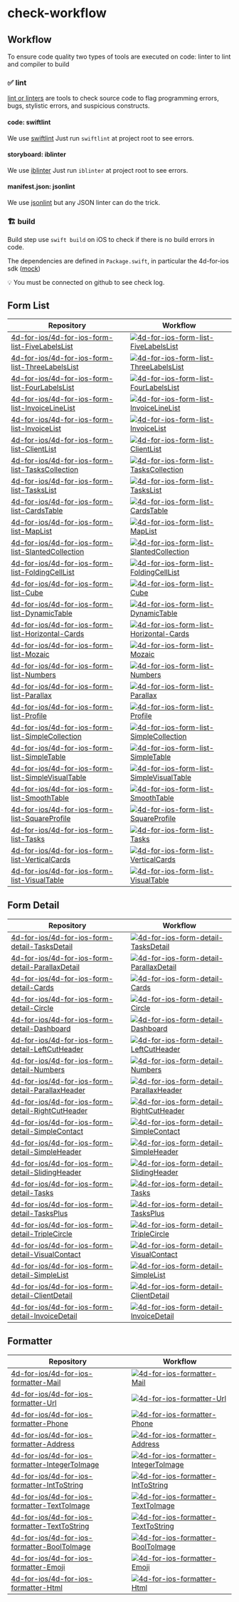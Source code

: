 # check-workflow

## Workflow

To ensure code quality two types of tools are executed on code: linter to lint and compiler to build

### ✅ lint

[lint or linters](https://en.wikipedia.org/wiki/Lint_(software)) are tools to check source code to flag programming errors, bugs, stylistic errors, and suspicious constructs.

#### code: swiftlint

We use [swiftlint](https://github.com/realm/SwiftLint)
Just run `swiftlint` at project root to see errors.

#### storyboard: iblinter

We use [iblinter](https://github.com/IBDecodable/IBLinter)
Just run `iblinter` at project root to see errors.

#### manifest.json: jsonlint

We use [jsonlint](https://github.com/zaach/jsonlint) but any JSON linter can do the trick.

### 🏗️ build

Build step use `swift build` on iOS to check if there is no build errors in code.

The dependencies are defined in `Package.swift`, in particular the 4d-for-ios sdk ([mock](https://github.com/4d-for-ios/QMobileUI))


💡 You must be connected on github to see check log.

## Form List
 | Repository | Workflow |
 | ---------- | -------- |
 |[4d-for-ios/4d-for-ios-form-list-FiveLabelsList](https://github.com/4d-for-ios/4d-for-ios-form-list-FiveLabelsList) | [![4d-for-ios-form-list-FiveLabelsList](https://github.com/4d-for-ios/4d-for-ios-form-list-FiveLabelsList/workflows/check/badge.svg)](https://github.com/4d-for-ios/4d-for-ios-form-list-FiveLabelsList/actions?workflow=check)|
|[4d-for-ios/4d-for-ios-form-list-ThreeLabelsList](https://github.com/4d-for-ios/4d-for-ios-form-list-ThreeLabelsList) | [![4d-for-ios-form-list-ThreeLabelsList](https://github.com/4d-for-ios/4d-for-ios-form-list-ThreeLabelsList/workflows/check/badge.svg)](https://github.com/4d-for-ios/4d-for-ios-form-list-ThreeLabelsList/actions?workflow=check)|
|[4d-for-ios/4d-for-ios-form-list-FourLabelsList](https://github.com/4d-for-ios/4d-for-ios-form-list-FourLabelsList) | [![4d-for-ios-form-list-FourLabelsList](https://github.com/4d-for-ios/4d-for-ios-form-list-FourLabelsList/workflows/check/badge.svg)](https://github.com/4d-for-ios/4d-for-ios-form-list-FourLabelsList/actions?workflow=check)|
  |[4d-for-ios/4d-for-ios-form-list-InvoiceLineList](https://github.com/4d-for-ios/4d-for-ios-form-list-InvoiceLineList) | [![4d-for-ios-form-list-InvoiceLineList](https://github.com/4d-for-ios/4d-for-ios-form-list-InvoiceLineList/workflows/check/badge.svg)](https://github.com/4d-for-ios/4d-for-ios-form-list-InvoiceLineList/actions?workflow=check)|
  |[4d-for-ios/4d-for-ios-form-list-InvoiceList](https://github.com/4d-for-ios/4d-for-ios-form-list-InvoiceList) | [![4d-for-ios-form-list-InvoiceList](https://github.com/4d-for-ios/4d-for-ios-form-list-InvoiceList/workflows/check/badge.svg)](https://github.com/4d-for-ios/4d-for-ios-form-list-InvoiceList/actions?workflow=check)|
 |[4d-for-ios/4d-for-ios-form-list-ClientList](https://github.com/4d-for-ios/4d-for-ios-form-list-ClientList) | [![4d-for-ios-form-list-ClientList](https://github.com/4d-for-ios/4d-for-ios-form-list-ClientList/workflows/check/badge.svg)](https://github.com/4d-for-ios/4d-for-ios-form-list-ClientList/actions?workflow=check)|
 |[4d-for-ios/4d-for-ios-form-list-TasksCollection](https://github.com/4d-for-ios/4d-for-ios-form-list-TasksCollection) | [![4d-for-ios-form-list-TasksCollection](https://github.com/4d-for-ios/4d-for-ios-form-list-TasksCollection/workflows/check/badge.svg)](https://github.com/4d-for-ios/4d-for-ios-form-list-TasksCollection/actions?workflow=check)|
 |[4d-for-ios/4d-for-ios-form-list-TasksList](https://github.com/4d-for-ios/4d-for-ios-form-list-TasksList) | [![4d-for-ios-form-list-TasksList](https://github.com/4d-for-ios/4d-for-ios-form-list-TasksList/workflows/check/badge.svg)](https://github.com/4d-for-ios/4d-for-ios-form-list-TasksList/actions?workflow=check)|
 |[4d-for-ios/4d-for-ios-form-list-CardsTable](https://github.com/4d-for-ios/4d-for-ios-form-list-CardsTable) | [![4d-for-ios-form-list-CardsTable](https://github.com/4d-for-ios/4d-for-ios-form-list-CardsTable/workflows/check/badge.svg)](https://github.com/4d-for-ios/4d-for-ios-form-list-CardsTable/actions?workflow=check)|
 |[4d-for-ios/4d-for-ios-form-list-MapList](https://github.com/4d-for-ios/4d-for-ios-form-list-MapList) | [![4d-for-ios-form-list-MapList](https://github.com/4d-for-ios/4d-for-ios-form-list-MapList/workflows/check/badge.svg)](https://github.com/4d-for-ios/4d-for-ios-form-list-MapList/actions?workflow=check)|
 |[4d-for-ios/4d-for-ios-form-list-SlantedCollection](https://github.com/4d-for-ios/4d-for-ios-form-list-SlantedCollection) | [![4d-for-ios-form-list-SlantedCollection](https://github.com/4d-for-ios/4d-for-ios-form-list-SlantedCollection/workflows/check/badge.svg)](https://github.com/4d-for-ios/4d-for-ios-form-list-SlantedCollection/actions?workflow=check)|
 |[4d-for-ios/4d-for-ios-form-list-FoldingCellList](https://github.com/4d-for-ios/4d-for-ios-form-list-FoldingCellList) | [![4d-for-ios-form-list-FoldingCellList](https://github.com/4d-for-ios/4d-for-ios-form-list-FoldingCellList/workflows/check/badge.svg)](https://github.com/4d-for-ios/4d-for-ios-form-list-FoldingCellList/actions?workflow=check)|
 |[4d-for-ios/4d-for-ios-form-list-Cube](https://github.com/4d-for-ios/4d-for-ios-form-list-Cube) | [![4d-for-ios-form-list-Cube](https://github.com/4d-for-ios/4d-for-ios-form-list-Cube/workflows/check/badge.svg)](https://github.com/4d-for-ios/4d-for-ios-form-list-Cube/actions?workflow=check)|
 |[4d-for-ios/4d-for-ios-form-list-DynamicTable](https://github.com/4d-for-ios/4d-for-ios-form-list-DynamicTable) | [![4d-for-ios-form-list-DynamicTable](https://github.com/4d-for-ios/4d-for-ios-form-list-DynamicTable/workflows/check/badge.svg)](https://github.com/4d-for-ios/4d-for-ios-form-list-DynamicTable/actions?workflow=check)|
 |[4d-for-ios/4d-for-ios-form-list-Horizontal-Cards](https://github.com/4d-for-ios/4d-for-ios-form-list-Horizontal-Cards) | [![4d-for-ios-form-list-Horizontal-Cards](https://github.com/4d-for-ios/4d-for-ios-form-list-Horizontal-Cards/workflows/check/badge.svg)](https://github.com/4d-for-ios/4d-for-ios-form-list-Horizontal-Cards/actions?workflow=check)|
 |[4d-for-ios/4d-for-ios-form-list-Mozaic](https://github.com/4d-for-ios/4d-for-ios-form-list-Mozaic) | [![4d-for-ios-form-list-Mozaic](https://github.com/4d-for-ios/4d-for-ios-form-list-Mozaic/workflows/check/badge.svg)](https://github.com/4d-for-ios/4d-for-ios-form-list-Mozaic/actions?workflow=check)|
 |[4d-for-ios/4d-for-ios-form-list-Numbers](https://github.com/4d-for-ios/4d-for-ios-form-list-Numbers) | [![4d-for-ios-form-list-Numbers](https://github.com/4d-for-ios/4d-for-ios-form-list-Numbers/workflows/check/badge.svg)](https://github.com/4d-for-ios/4d-for-ios-form-list-Numbers/actions?workflow=check)|
 |[4d-for-ios/4d-for-ios-form-list-Parallax](https://github.com/4d-for-ios/4d-for-ios-form-list-Parallax) | [![4d-for-ios-form-list-Parallax](https://github.com/4d-for-ios/4d-for-ios-form-list-Parallax/workflows/check/badge.svg)](https://github.com/4d-for-ios/4d-for-ios-form-list-Parallax/actions?workflow=check)|
 |[4d-for-ios/4d-for-ios-form-list-Profile](https://github.com/4d-for-ios/4d-for-ios-form-list-Profile) | [![4d-for-ios-form-list-Profile](https://github.com/4d-for-ios/4d-for-ios-form-list-Profile/workflows/check/badge.svg)](https://github.com/4d-for-ios/4d-for-ios-form-list-Profile/actions?workflow=check)|
 |[4d-for-ios/4d-for-ios-form-list-SimpleCollection](https://github.com/4d-for-ios/4d-for-ios-form-list-SimpleCollection) | [![4d-for-ios-form-list-SimpleCollection](https://github.com/4d-for-ios/4d-for-ios-form-list-SimpleCollection/workflows/check/badge.svg)](https://github.com/4d-for-ios/4d-for-ios-form-list-SimpleCollection/actions?workflow=check)|
 |[4d-for-ios/4d-for-ios-form-list-SimpleTable](https://github.com/4d-for-ios/4d-for-ios-form-list-SimpleTable) | [![4d-for-ios-form-list-SimpleTable](https://github.com/4d-for-ios/4d-for-ios-form-list-SimpleTable/workflows/check/badge.svg)](https://github.com/4d-for-ios/4d-for-ios-form-list-SimpleTable/actions?workflow=check)|
 |[4d-for-ios/4d-for-ios-form-list-SimpleVisualTable](https://github.com/4d-for-ios/4d-for-ios-form-list-SimpleVisualTable) | [![4d-for-ios-form-list-SimpleVisualTable](https://github.com/4d-for-ios/4d-for-ios-form-list-SimpleVisualTable/workflows/check/badge.svg)](https://github.com/4d-for-ios/4d-for-ios-form-list-SimpleVisualTable/actions?workflow=check)|
 |[4d-for-ios/4d-for-ios-form-list-SmoothTable](https://github.com/4d-for-ios/4d-for-ios-form-list-SmoothTable) | [![4d-for-ios-form-list-SmoothTable](https://github.com/4d-for-ios/4d-for-ios-form-list-SmoothTable/workflows/check/badge.svg)](https://github.com/4d-for-ios/4d-for-ios-form-list-SmoothTable/actions?workflow=check)|
 |[4d-for-ios/4d-for-ios-form-list-SquareProfile](https://github.com/4d-for-ios/4d-for-ios-form-list-SquareProfile) | [![4d-for-ios-form-list-SquareProfile](https://github.com/4d-for-ios/4d-for-ios-form-list-SquareProfile/workflows/check/badge.svg)](https://github.com/4d-for-ios/4d-for-ios-form-list-SquareProfile/actions?workflow=check)|
 |[4d-for-ios/4d-for-ios-form-list-Tasks](https://github.com/4d-for-ios/4d-for-ios-form-list-Tasks) | [![4d-for-ios-form-list-Tasks](https://github.com/4d-for-ios/4d-for-ios-form-list-Tasks/workflows/check/badge.svg)](https://github.com/4d-for-ios/4d-for-ios-form-list-Tasks/actions?workflow=check)|
 |[4d-for-ios/4d-for-ios-form-list-VerticalCards](https://github.com/4d-for-ios/4d-for-ios-form-list-VerticalCards) | [![4d-for-ios-form-list-VerticalCards](https://github.com/4d-for-ios/4d-for-ios-form-list-VerticalCards/workflows/check/badge.svg)](https://github.com/4d-for-ios/4d-for-ios-form-list-VerticalCards/actions?workflow=check)|
 |[4d-for-ios/4d-for-ios-form-list-VisualTable](https://github.com/4d-for-ios/4d-for-ios-form-list-VisualTable) | [![4d-for-ios-form-list-VisualTable](https://github.com/4d-for-ios/4d-for-ios-form-list-VisualTable/workflows/check/badge.svg)](https://github.com/4d-for-ios/4d-for-ios-form-list-VisualTable/actions?workflow=check)|
## Form Detail
 | Repository | Workflow |
 | ---------- | -------- |
 |[4d-for-ios/4d-for-ios-form-detail-TasksDetail](https://github.com/4d-for-ios/4d-for-ios-form-detail-TasksDetail) | [![4d-for-ios-form-detail-TasksDetail](https://github.com/4d-for-ios/4d-for-ios-form-detail-TasksDetail/workflows/check/badge.svg)](https://github.com/4d-for-ios/4d-for-ios-form-detail-TasksDetail/actions?workflow=check)|
 |[4d-for-ios/4d-for-ios-form-detail-ParallaxDetail](https://github.com/4d-for-ios/4d-for-ios-form-detail-ParallaxDetail) | [![4d-for-ios-form-detail-ParallaxDetail](https://github.com/4d-for-ios/4d-for-ios-form-detail-ParallaxDetail/workflows/check/badge.svg)](https://github.com/4d-for-ios/4d-for-ios-form-detail-ParallaxDetail/actions?workflow=check)|
 |[4d-for-ios/4d-for-ios-form-detail-Cards](https://github.com/4d-for-ios/4d-for-ios-form-detail-Cards) | [![4d-for-ios-form-detail-Cards](https://github.com/4d-for-ios/4d-for-ios-form-detail-Cards/workflows/check/badge.svg)](https://github.com/4d-for-ios/4d-for-ios-form-detail-Cards/actions?workflow=check)|
 |[4d-for-ios/4d-for-ios-form-detail-Circle](https://github.com/4d-for-ios/4d-for-ios-form-detail-Circle) | [![4d-for-ios-form-detail-Circle](https://github.com/4d-for-ios/4d-for-ios-form-detail-Circle/workflows/check/badge.svg)](https://github.com/4d-for-ios/4d-for-ios-form-detail-Circle/actions?workflow=check)|
 |[4d-for-ios/4d-for-ios-form-detail-Dashboard](https://github.com/4d-for-ios/4d-for-ios-form-detail-Dashboard) | [![4d-for-ios-form-detail-Dashboard](https://github.com/4d-for-ios/4d-for-ios-form-detail-Dashboard/workflows/check/badge.svg)](https://github.com/4d-for-ios/4d-for-ios-form-detail-Dashboard/actions?workflow=check)|
 |[4d-for-ios/4d-for-ios-form-detail-LeftCutHeader](https://github.com/4d-for-ios/4d-for-ios-form-detail-LeftCutHeader) | [![4d-for-ios-form-detail-LeftCutHeader](https://github.com/4d-for-ios/4d-for-ios-form-detail-LeftCutHeader/workflows/check/badge.svg)](https://github.com/4d-for-ios/4d-for-ios-form-detail-LeftCutHeader/actions?workflow=check)|
 |[4d-for-ios/4d-for-ios-form-detail-Numbers](https://github.com/4d-for-ios/4d-for-ios-form-detail-Numbers) | [![4d-for-ios-form-detail-Numbers](https://github.com/4d-for-ios/4d-for-ios-form-detail-Numbers/workflows/check/badge.svg)](https://github.com/4d-for-ios/4d-for-ios-form-detail-Numbers/actions?workflow=check)|
 |[4d-for-ios/4d-for-ios-form-detail-ParallaxHeader](https://github.com/4d-for-ios/4d-for-ios-form-detail-ParallaxHeader) | [![4d-for-ios-form-detail-ParallaxHeader](https://github.com/4d-for-ios/4d-for-ios-form-detail-ParallaxHeader/workflows/check/badge.svg)](https://github.com/4d-for-ios/4d-for-ios-form-detail-ParallaxHeader/actions?workflow=check)|
 |[4d-for-ios/4d-for-ios-form-detail-RightCutHeader](https://github.com/4d-for-ios/4d-for-ios-form-detail-RightCutHeader) | [![4d-for-ios-form-detail-RightCutHeader](https://github.com/4d-for-ios/4d-for-ios-form-detail-RightCutHeader/workflows/check/badge.svg)](https://github.com/4d-for-ios/4d-for-ios-form-detail-RightCutHeader/actions?workflow=check)|
 |[4d-for-ios/4d-for-ios-form-detail-SimpleContact](https://github.com/4d-for-ios/4d-for-ios-form-detail-SimpleContact) | [![4d-for-ios-form-detail-SimpleContact](https://github.com/4d-for-ios/4d-for-ios-form-detail-SimpleContact/workflows/check/badge.svg)](https://github.com/4d-for-ios/4d-for-ios-form-detail-SimpleContact/actions?workflow=check)|
 |[4d-for-ios/4d-for-ios-form-detail-SimpleHeader](https://github.com/4d-for-ios/4d-for-ios-form-detail-SimpleHeader) | [![4d-for-ios-form-detail-SimpleHeader](https://github.com/4d-for-ios/4d-for-ios-form-detail-SimpleHeader/workflows/check/badge.svg)](https://github.com/4d-for-ios/4d-for-ios-form-detail-SimpleHeader/actions?workflow=check)|
 |[4d-for-ios/4d-for-ios-form-detail-SlidingHeader](https://github.com/4d-for-ios/4d-for-ios-form-detail-SlidingHeader) | [![4d-for-ios-form-detail-SlidingHeader](https://github.com/4d-for-ios/4d-for-ios-form-detail-SlidingHeader/workflows/check/badge.svg)](https://github.com/4d-for-ios/4d-for-ios-form-detail-SlidingHeader/actions?workflow=check)|
 |[4d-for-ios/4d-for-ios-form-detail-Tasks](https://github.com/4d-for-ios/4d-for-ios-form-detail-Tasks) | [![4d-for-ios-form-detail-Tasks](https://github.com/4d-for-ios/4d-for-ios-form-detail-Tasks/workflows/check/badge.svg)](https://github.com/4d-for-ios/4d-for-ios-form-detail-Tasks/actions?workflow=check)|
 |[4d-for-ios/4d-for-ios-form-detail-TasksPlus](https://github.com/4d-for-ios/4d-for-ios-form-detail-TasksPlus) | [![4d-for-ios-form-detail-TasksPlus](https://github.com/4d-for-ios/4d-for-ios-form-detail-TasksPlus/workflows/check/badge.svg)](https://github.com/4d-for-ios/4d-for-ios-form-detail-TasksPlus/actions?workflow=check)|
 |[4d-for-ios/4d-for-ios-form-detail-TripleCircle](https://github.com/4d-for-ios/4d-for-ios-form-detail-TripleCircle) | [![4d-for-ios-form-detail-TripleCircle](https://github.com/4d-for-ios/4d-for-ios-form-detail-TripleCircle/workflows/check/badge.svg)](https://github.com/4d-for-ios/4d-for-ios-form-detail-TripleCircle/actions?workflow=check)|
 |[4d-for-ios/4d-for-ios-form-detail-VisualContact](https://github.com/4d-for-ios/4d-for-ios-form-detail-VisualContact) | [![4d-for-ios-form-detail-VisualContact](https://github.com/4d-for-ios/4d-for-ios-form-detail-VisualContact/workflows/check/badge.svg)](https://github.com/4d-for-ios/4d-for-ios-form-detail-VisualContact/actions?workflow=check)|
 |[4d-for-ios/4d-for-ios-form-detail-SimpleList](https://github.com/4d-for-ios/4d-for-ios-form-detail-SimpleList) | [![4d-for-ios-form-detail-SimpleList](https://github.com/4d-for-ios/4d-for-ios-form-detail-SimpleList/workflows/check/badge.svg)](https://github.com/4d-for-ios/4d-for-ios-form-detail-SimpleList/actions?workflow=check)|
  |[4d-for-ios/4d-for-ios-form-detail-ClientDetail](https://github.com/4d-for-ios/4d-for-ios-form-detail-ClientDetail) | [![4d-for-ios-form-detail-ClientDetail](https://github.com/4d-for-ios/4d-for-ios-form-detail-ClientDetail/workflows/check/badge.svg)](https://github.com/4d-for-ios/4d-for-ios-form-detail-ClientDetail/actions?workflow=check)|
  |[4d-for-ios/4d-for-ios-form-detail-InvoiceDetail](https://github.com/4d-for-ios/4d-for-ios-form-detail-InvoiceDetail) | [![4d-for-ios-form-detail-InvoiceDetail](https://github.com/4d-for-ios/4d-for-ios-form-detail-InvoiceDetail/workflows/check/badge.svg)](https://github.com/4d-for-ios/4d-for-ios-form-detail-InvoiceDetail/actions?workflow=check)|
## Formatter

 | Repository | Workflow |
 | ---------- | -------- |
 |[4d-for-ios/4d-for-ios-formatter-Mail](https://github.com/4d-for-ios/4d-for-ios-formatter-Mail) | [![4d-for-ios-formatter-Mail](https://github.com/4d-for-ios/4d-for-ios-formatter-Mail/workflows/check/badge.svg)](https://github.com/4d-for-ios/4d-for-ios-formatter-Mail/actions?workflow=check)|
 |[4d-for-ios/4d-for-ios-formatter-Url](https://github.com/4d-for-ios/4d-for-ios-formatter-Url) | [![4d-for-ios-formatter-Url](https://github.com/4d-for-ios/4d-for-ios-formatter-Url/workflows/check/badge.svg)](https://github.com/4d-for-ios/4d-for-ios-formatter-Url/actions?workflow=check)|
 |[4d-for-ios/4d-for-ios-formatter-Phone](https://github.com/4d-for-ios/4d-for-ios-formatter-Phone) | [![4d-for-ios-formatter-Phone](https://github.com/4d-for-ios/4d-for-ios-formatter-Phone/workflows/check/badge.svg)](https://github.com/4d-for-ios/4d-for-ios-formatter-Phone/actions?workflow=check)|
 |[4d-for-ios/4d-for-ios-formatter-Address](https://github.com/4d-for-ios/4d-for-ios-formatter-Address) | [![4d-for-ios-formatter-Address](https://github.com/4d-for-ios/4d-for-ios-formatter-Address/workflows/check/badge.svg)](https://github.com/4d-for-ios/4d-for-ios-formatter-Address/actions?workflow=check)|
 |[4d-for-ios/4d-for-ios-formatter-IntegerToImage](https://github.com/4d-for-ios/4d-for-ios-formatter-IntegerToImage) | [![4d-for-ios-formatter-IntegerToImage](https://github.com/4d-for-ios/4d-for-ios-formatter-IntegerToImage/workflows/check/badge.svg)](https://github.com/4d-for-ios/4d-for-ios-formatter-IntegerToImage/actions?workflow=check)|
 |[4d-for-ios/4d-for-ios-formatter-IntToString](https://github.com/4d-for-ios/4d-for-ios-formatter-IntToString) | [![4d-for-ios-formatter-IntToString](https://github.com/4d-for-ios/4d-for-ios-formatter-IntToString/workflows/check/badge.svg)](https://github.com/4d-for-ios/4d-for-ios-formatter-IntToString/actions?workflow=check)|
 |[4d-for-ios/4d-for-ios-formatter-TextToImage](https://github.com/4d-for-ios/4d-for-ios-formatter-TextToImage) | [![4d-for-ios-formatter-TextToImage](https://github.com/4d-for-ios/4d-for-ios-formatter-TextToImage/workflows/check/badge.svg)](https://github.com/4d-for-ios/4d-for-ios-formatter-TextToImage/actions?workflow=check)|
 |[4d-for-ios/4d-for-ios-formatter-TextToString](https://github.com/4d-for-ios/4d-for-ios-formatter-TextToString) | [![4d-for-ios-formatter-TextToString](https://github.com/4d-for-ios/4d-for-ios-formatter-TextToString/workflows/check/badge.svg)](https://github.com/4d-for-ios/4d-for-ios-formatter-TextToString/actions?workflow=check)|
 |[4d-for-ios/4d-for-ios-formatter-BoolToImage](https://github.com/4d-for-ios/4d-for-ios-formatter-BoolToImage) | [![4d-for-ios-formatter-BoolToImage](https://github.com/4d-for-ios/4d-for-ios-formatter-BoolToImage/workflows/check/badge.svg)](https://github.com/4d-for-ios/4d-for-ios-formatter-BoolToImage/actions?workflow=check)|
 |[4d-for-ios/4d-for-ios-formatter-Emoji](https://github.com/4d-for-ios/4d-for-ios-formatter-Emoji) | [![4d-for-ios-formatter-Emoji](https://github.com/4d-for-ios/4d-for-ios-formatter-Emoji/workflows/check/badge.svg)](https://github.com/4d-for-ios/4d-for-ios-formatter-Emoji/actions?workflow=check)|
 |[4d-for-ios/4d-for-ios-formatter-Html](https://github.com/4d-for-ios/4d-for-ios-formatter-Html) | [![4d-for-ios-formatter-Html](https://github.com/4d-for-ios/4d-for-ios-formatter-Html/workflows/check/badge.svg)](https://github.com/4d-for-ios/4d-for-ios-formatter-Html/actions?workflow=check)|
